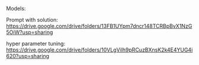 Models:

Prompt with solution:
https://drive.google.com/drive/folders/13FB1UYpm7dncr148TCRBpBvX1NzG5OiW?usp=sharing

hyper parameter tuning:
https://drive.google.com/drive/folders/10VLgVilh9pRCuzBXnsK2k4E4YUG4i620?usp=sharing
